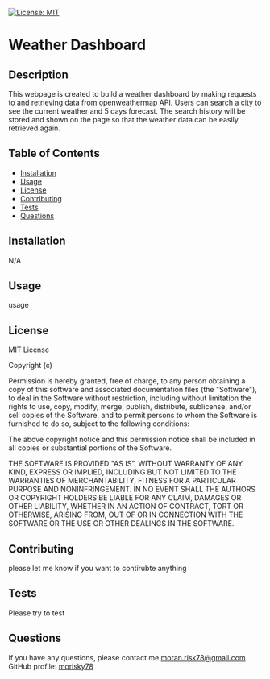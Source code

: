 
[![License: MIT](https://img.shields.io/badge/License-MIT-yellow.svg)](https://opensource.org/licenses/MIT)

# Weather Dashboard

## Description

This webpage is created to build a weather dashboard by making requests to and retrieving data from openweathermap API. Users can search a city to see the current weather and 5 days forecast. The search history will be stored and shown on the page so that the weather data can be easily retrieved again.

## Table of Contents

- [Installation](#installation)
- [Usage](#usage)
- [License](#license)
- [Contributing](#contributing)
- [Tests](#tests)
- [Questions](#questions)

## Installation

N/A

## Usage

usage

## License

MIT License

Copyright (c) 

Permission is hereby granted, free of charge, to any person obtaining a copy
of this software and associated documentation files (the "Software"), to deal
in the Software without restriction, including without limitation the rights
to use, copy, modify, merge, publish, distribute, sublicense, and/or sell
copies of the Software, and to permit persons to whom the Software is
furnished to do so, subject to the following conditions:

The above copyright notice and this permission notice shall be included in all
copies or substantial portions of the Software.

THE SOFTWARE IS PROVIDED "AS IS", WITHOUT WARRANTY OF ANY KIND, EXPRESS OR
IMPLIED, INCLUDING BUT NOT LIMITED TO THE WARRANTIES OF MERCHANTABILITY,
FITNESS FOR A PARTICULAR PURPOSE AND NONINFRINGEMENT. IN NO EVENT SHALL THE
AUTHORS OR COPYRIGHT HOLDERS BE LIABLE FOR ANY CLAIM, DAMAGES OR OTHER
LIABILITY, WHETHER IN AN ACTION OF CONTRACT, TORT OR OTHERWISE, ARISING FROM,
OUT OF OR IN CONNECTION WITH THE SOFTWARE OR THE USE OR OTHER DEALINGS IN THE
SOFTWARE.

## Contributing

please let me know if you want to contirubte anything

## Tests

Please try to test

## Questions

If you have any questions, please contact me moran.risk78@gmail.com  
GitHub  profile: [morisky78](https://github.com/morisky78)